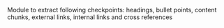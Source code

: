 Module to extract following checkpoints: headings, bullet points, content chunks, external links, internal links and cross references

